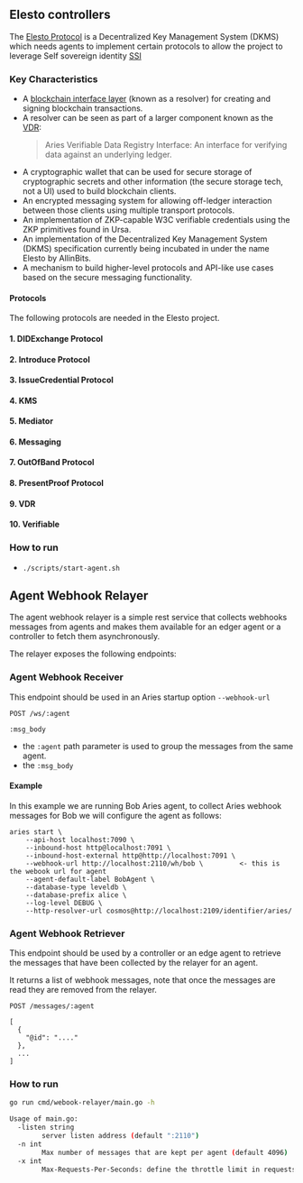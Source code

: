 ## Elesto controllers

The [Elesto Protocol](https://github.com/allinbits/cosmos-cash) is a Decentralized Key Management System (DKMS) which needs agents to implement certain protocols to allow the project to leverage Self sovereign identity [SSI](https://en.wikipedia.org/wiki/Self-sovereign_identity)

### Key Characteristics

- A [blockchain interface layer](https://github.com/allinbits/cosmos-cash-resolver) (known as a resolver) for creating and signing blockchain transactions.
- A resolver can be seen as part of a larger component known as the [VDR](https://github.com/allinbits/cosmos-cash):
  > Aries Verifiable Data Registry Interface: An interface for verifying data against an underlying ledger.
- A cryptographic wallet that can be used for secure storage of cryptographic secrets and other information (the secure storage tech, not a UI) used to build blockchain clients.
- An encrypted messaging system for allowing off-ledger interaction between those clients using multiple transport protocols.
- An implementation of ZKP-capable W3C verifiable credentials using the ZKP primitives found in Ursa.
- An implementation of the Decentralized Key Management System (DKMS) specification currently being incubated in under the name Elesto by AllinBits.
- A mechanism to build higher-level protocols and API-like use cases based on the secure messaging functionality. 

#### Protocols 

The following protocols are needed in the Elesto project.

#### 1. DIDExchange Protocol

#### 2. Introduce Protocol

#### 3. IssueCredential Protocol

#### 4. KMS

#### 5. Mediator

#### 6. Messaging

#### 7. OutOfBand Protocol

#### 8. PresentProof Protocol

#### 9. VDR

#### 10. Verifiable

### How to run

- `./scripts/start-agent.sh`


## Agent Webhook Relayer

The agent webhook relayer is a simple rest service that collects webhooks messages from agents 
and makes them available for an edger agent or a controller to fetch them asynchronously. 

The relayer exposes the following endpoints:

### Agent Webhook Receiver

This endpoint should be used in an Aries startup option `--webhook-url`

```
POST /ws/:agent

:msg_body
```

- the `:agent` path parameter is used to group the messages from the same agent. 
- the `:msg_body` 

#### Example

In this example we are running Bob Aries agent, to collect Aries webhook messages for Bob
we will configure the agent as follows:

```
aries start \
	--api-host localhost:7090 \
	--inbound-host http@localhost:7091 \
	--inbound-host-external http@http://localhost:7091 \
	--webhook-url http://localhost:2110/wh/bob \         <- this is the webook url for agent
	--agent-default-label BobAgent \
	--database-type leveldb \
	--database-prefix alice \
	--log-level DEBUG \
	--http-resolver-url cosmos@http://localhost:2109/identifier/aries/
```

### Agent Webhook Retriever

This endpoint should be used by a controller or an edge agent to retrieve the messages that 
have been collected by the relayer for an agent. 

It returns a list of webhook messages, note that once the messages are read they are removed
from the relayer.

```
POST /messages/:agent

[
  {
    "@id": "...."
  },
  ...
]
```

### How to run 

```sh
go run cmd/webook-relayer/main.go -h                                                                                                                         │~

Usage of main.go:                                                                                                                │~
  -listen string                                                                                                                                               │~
        server listen address (default ":2110")                                                                                                                │~
  -n int                                                                                                                                                       │~
        Max number of messages that are kept per agent (default 4096)    
  -x int                                                                                                                                                       │~
        Max-Requests-Per-Seconds: define the throttle limit in requests per seconds (default 10)            

```